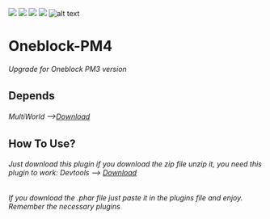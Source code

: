 [![](https://poggit.pmmp.io/shield.state/Oneblock)](https://poggit.pmmp.io/p/Oneblock)
<a href="https://poggit.pmmp.io/p/Oneblock"><img src="https://poggit.pmmp.io/shield.state/Oneblock"></a>
[![](https://poggit.pmmp.io/shield.api/Oneblock)](https://poggit.pmmp.io/p/Oneblock)
<a href="https://poggit.pmmp.io/p/Oneblock"><img src="https://poggit.pmmp.io/shield.api/Oneblock"></a> 
![alt text](https://play-lh.googleusercontent.com/RY0k-vbWIgnPYXU4XciUYaay6C_vvjUv85rf1bb0NrSLOHylIBNSCZkIkyiCRtCbT-A)
# Oneblock-PM4
###### Upgrade for Oneblock PM3 version
## Depends
###### MultiWorld -->[Download](https://poggit.pmmp.io/p/MultiWorld)

## How To Use?
###### Just download this plugin if you download the zip file unzip it, you need this plugin to work: Devtools --> [Download](https://poggit.pmmp.io/p/DevTools/1.15.0)
###### If you download the .phar file just paste it in the plugins file and enjoy. Remember the necessary plugins
